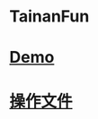 # TainanFun
# [Demo](https://kwchung.github.io/TainanFun/)
# [操作文件](https://1drv.ms/w/s!AjMkxF-RtOusiWRXLGcDvzOXudZM)
